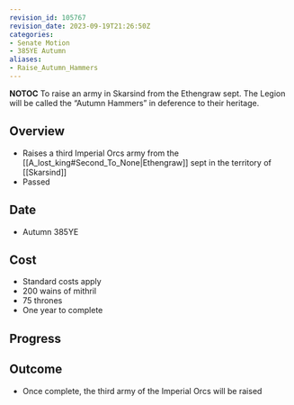 ```yaml
---
revision_id: 105767
revision_date: 2023-09-19T21:26:50Z
categories:
- Senate Motion
- 385YE Autumn
aliases:
- Raise_Autumn_Hammers
---
```



__NOTOC__
To raise an army in Skarsind from the Ethengraw sept. The Legion will be called the “Autumn Hammers” in deference to their heritage.
## Overview
* Raises a third Imperial Orcs army from the [[A_lost_king#Second_To_None|Ethengraw]] sept in the territory of [[Skarsind]]
* Passed
## Date
* Autumn 385YE
## Cost
* Standard costs apply
* 200 wains of mithril
* 75 thrones
* One year to complete
## Progress

## Outcome
* Once complete, the third army of the Imperial Orcs will be raised